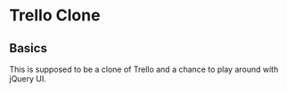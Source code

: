 # Trello Clone

## Basics ##
This is supposed to be a clone of Trello and a chance to play around with jQuery UI.